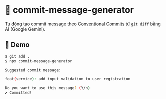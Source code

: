# 🧠 commit-message-generator

Tự động tạo commit message theo [Conventional Commits](https://www.conventionalcommits.org/) từ `git diff` bằng AI (Google Gemini).

## 🚀 Demo

```bash
$ git add .
$ npx commit-message-generator

Suggested commit message:

feat(service): add input validation to user registration

Do you want to use this message? (Y/n)
✔ Committed!
